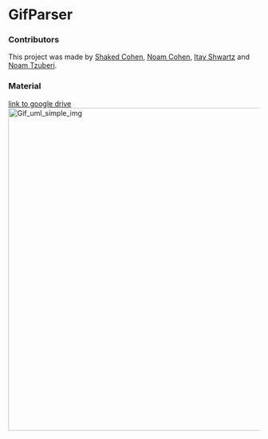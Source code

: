 # GifParser
### Contributors
This project was made by [Shaked Cohen](https://github.com/shakedc1599), [Noam Cohen](https://github.com/NoamCohen48), [Itay Shwartz](https://github.com/itayshwartz1) and [Noam Tzuberi](https://github.com/noamTzuber).

### Material
[link to google drive](https://drive.google.com/drive/u/0/folders/1Gh6IoVjbetmocC370Pyz8ZWhRExLDTxF)
<img width="647" alt="Gif_uml_simple_img" src="https://user-images.githubusercontent.com/76451297/225359184-407e6587-fda5-4a56-96a1-facbf793d7f9.png">
